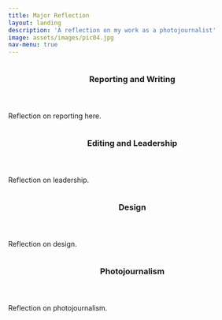```yaml
---
title: Major Reflection
layout: landing
description: 'A reflection on my work as a photojournalist'
image: assets/images/pic04.jpg
nav-menu: true
---
```


<!-- Main -->
<div id="main">

<section id="two" class="spotlights">
	<section>
		<a href="generic.html" class="image">
			<img src="{% link assets/images/pic03.jpg %}" alt="" data-position="center center" />
		</a>
		<div class="content">
			<div class="inner">
				<header class="major">
					<h3>Reporting and Writing</h3>
				</header>
				<p>Reflection on reporting here.</p>
			</div>
		</div>
	</section>
	<section>
		<a href="generic.html" class="image">
			<img src="{% link assets/images/pic11.jpg %}" alt="" data-position="top center" />
		</a>
		<div class="content">
			<div class="inner">
				<header class="major">
					<h3>Editing and Leadership</h3>
				</header>
				<p>Reflection on leadership.</p>
			</div>
		</div>
	</section>
	<section>
		<a href="generic.html" class="image">
			<img src="{% link assets/images/April.png %}" alt="" data-position="25% 25%" />
		</a>
		<div class="content">
			<div class="inner">
				<header class="major">
					<h3>Design</h3>
				</header>
				<p>Reflection on design.</p>
			</div>
		</div>
	</section>
	<section>
		<a href="generic.html" class="image">
			<img src="{% link assets/images/pic01.jpg %}" alt="" data-position="25% 25%" />
		</a>
		<div class="content">
			<div class="inner">
				<header class="major">
					<h3>Photojournalism</h3>
				</header>
				<p>Reflection on photojournalism.</p>
			</div>
		</div>
	</section>
</section>

</div>
